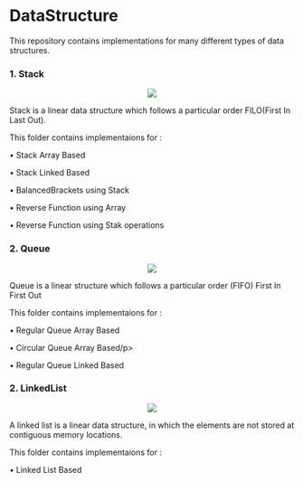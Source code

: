 # DataStructure
This repository  contains implementations for many different types of data structures.
<h3>1. Stack</h3>
<p align="center">
  <img src="https://media.geeksforgeeks.org/wp-content/cdn-uploads/gq/2013/03/stack.png"/>
</p>
<p>Stack is a linear data structure which follows a particular order FILO(First In Last Out).</p>
<p>This folder contains implementaions for :</p>
<p>&#8226; Stack Array Based</p>
<p>&#8226; Stack Linked Based</p>
<p>&#8226; BalancedBrackets using Stack</p>
<p>&#8226; Reverse Function using Array</p>
<p>&#8226; Reverse Function using Stak operations</p>

<h3>2. Queue</h3>
<p align="center">
  <img src="https://media.geeksforgeeks.org/wp-content/cdn-uploads/gq/2014/02/Queue.png"/>
</p>
<p> Queue is a linear structure which follows a particular order (FIFO) First In First Out</p>
<p>This folder contains implementaions for :</p>
<p>&#8226; Regular Queue Array Based</p>
<p>&#8226; Circular Queue Array Based/p>
<p>&#8226; Regular Queue Linked Based</p>

<h3>2. LinkedList</h3>
<p align="center">
  <img src="https://media.geeksforgeeks.org/wp-content/cdn-uploads/gq/2013/03/Linkedlist.png"/>
</p>
<p> A linked list is a linear data structure, in which the elements are not stored at contiguous memory locations.</p>
<p>This folder contains implementaions for :</p>
<p>&#8226; Linked List Based</p>




